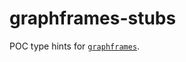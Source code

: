 # graphframes-stubs

POC type hints for [`graphframes`](https://github.com/graphframes/graphframes).
